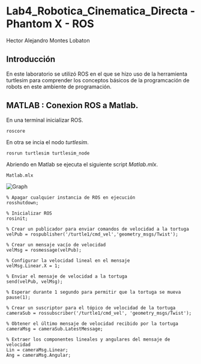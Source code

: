 # Lab4_Robotica_Cinematica_Directa - Phantom X - ROS

Hector Alejandro Montes Lobaton  

## Introducción

En este laboratorio se utilizó ROS en el que se hizo uso de la herramienta turtlesim para comprender los conceptos básicos de la programcación de robots en este ambiente de programación.  



## MATLAB : Conexion ROS a Matlab.
En una terminal inicializar ROS.

```
roscore
```
En otra se incia el nodo *turtlesim*.

```
rosrun turtlesim turtlesim_node
```

Abriendo en Matlab  se ejecuta el siguiente script *Matlab.mlx*.

```
Matlab.mlx
```


![Graph](Graph_mlx)



```
% Apagar cualquier instancia de ROS en ejecución
rosshutdown;

% Inicializar ROS
rosinit;

% Crear un publicador para enviar comandos de velocidad a la tortuga
velPub = rospublisher('/turtle1/cmd_vel','geometry_msgs/Twist');

% Crear un mensaje vacío de velocidad
velMsg = rosmessage(velPub);

% Configurar la velocidad lineal en el mensaje
velMsg.Linear.X = 1;

% Enviar el mensaje de velocidad a la tortuga
send(velPub, velMsg);

% Esperar durante 1 segundo para permitir que la tortuga se mueva
pause(1);

% Crear un suscriptor para el tópico de velocidad de la tortuga
cameraSub = rossubscriber('/turtle1/cmd_vel', 'geometry_msgs/Twist');

% Obtener el último mensaje de velocidad recibido por la tortuga
cameraMsg = cameraSub.LatestMessage;

% Extraer los componentes lineales y angulares del mensaje de velocidad
Lin = cameraMsg.Linear;
Ang = cameraMsg.Angular;
```
